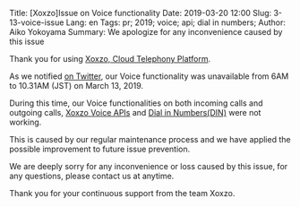 Title: [Xoxzo]Issue on Voice functionality
Date: 2019-03-20 12:00
Slug: 3-13-voice-issue
Lang: en
Tags: pr; 2019; voice; api; dial in numbers; 
Author: Aiko Yokoyama
Summary: We apologize for any inconvenience caused by this issue

Thank you for using [Xoxzo, Cloud Telephony Platform](https://www.xoxzo.com/en/).

As we notified [on Twitter](https://twitter.com/xoxzotelephony/status/1105640753466732544), 
our Voice functionality was unavailable from 6AM to 10.31AM (JST) on March 13, 2019.

During this time, our Voice functionalities on both incoming calls and outgoing calls, 
[Xoxzo Voice APIs](https://www.xoxzo.com/en/about/voice-api/)
and [Dial in Numbers(DIN)](https://www.xoxzo.com/en/about/dial-in-api/) were not working.

This is caused by our regular maintenance process and we have applied the possible improvement to future issue prevention. 

We are deeply sorry for any inconvenience or loss caused by this issue, for any questions, please contact us at anytime.

Thank you for your continuous support from the team Xoxzo.
